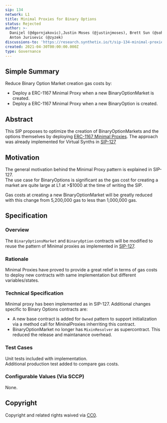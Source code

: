 ```yaml
---
sip: 134
network: L1
title: Minimal Proxies for Binary Options
status: Rejected
author: >-
  Danijel (@dgornjakovic),Justin Moses (@justinjmoses), Brett Sun (@sohkai),
  Anton Jurisevic (@zyzek)
discussions-to: 'https://research.synthetix.io/t/sip-134-minimal-proxies-for-bos/386'
created: 2021-04-30T00:00:00.000Z
type: Governance
---
```


## Simple Summary

Reduce Binary Option Market creation gas costs by:  
- Deploy a ERC-1167 Minimal Proxy when a new BinaryOptionMarket is created.  
- Deploy a ERC-1167 Minimal Proxy when a new BinaryOption is created.  

## Abstract

This SIP proposes to optimize the creation of BinaryOptionMarkets and the options themselves by deploying [ERC-1167 Minimal Proxies](https://eips.ethereum.org/EIPS/eip-1167).
The approach was already implemented for Virtual Synths in [SIP-127](https://sips.synthetix.io/sips/sip-127)

## Motivation

The general motivation behind the Minimal Proxy pattern is explained in SIP-127.  
The use case for BinaryOptions is significant as the gas cost for creating a market are quite large at L1 at >$1000 at the time of writing the SIP.  

Gas costs at creating a new BinaryOptionMarket will be greatly reduced with this change from 5,200,000 gas to less than 1,000,000 gas.    
## Specification

### Overview

The `BinaryOptionsMarket` and `BinaryOption` contracts will be modified to reuse the pattern of Minimal proxies as implemented in  [SIP-127](https://sips.synthetix.io/sips/sip-127).   

### Rationale

Minimal Proxies have proved to provide a great relief in terms of gas costs to deploy new contracts with same implementation but different variables/states.  

### Technical Specification

Minimal proxy has been implemented as in SIP-127. Additional changes specific to Binary Options contracts are:  
- A new base contract is added for `Owned` pattern to support initialization via a method call for MininalProxies inherriting this contract.
- BinaryOptionMarket no longer has `MixinResolver` as supercontract. This reduced the release and maintanance overhead.

### Test Cases

Unit tests included with implementation.  
Additional production test added to compare gas costs.

### Configurable Values (Via SCCP)

None.

## Copyright

Copyright and related rights waived via [CC0](https://creativecommons.org/publicdomain/zero/1.0/).

